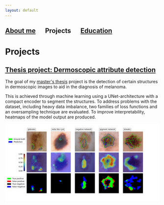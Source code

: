 ```yaml
---
layout: default
---
```

## [About me](./) &emsp; Projects &emsp; [Education](./education.html)

# Projects

## [Thesis project: Dermoscopic attribute detection](https://github.com/arnohe/dermoscopic-attribute-detection)
The goal of my [master's thesis](https://lib.ugent.be/catalog/rug01:003150464) project is the detection of certain structures in dermoscopic images to aid in the diagnosis of melanoma.


This is achieved through machine learning using a UNet-architecture with a compact encoder to segment the structures.
To address problems with the dataset, including heavy data imbalance, two families of loss functions and an oversampling technique are evaluated.
To improve interpretability, heatmaps of the model output are produced.

![picture](https://github.com/arnohe/arnohe.github.io/raw/main/thesis_BFL_output.png?raw=true)
